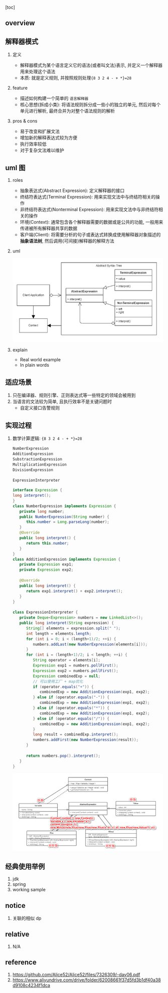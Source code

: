 [toc]

## overview

## 解释器模式

1. 定义

   - 解释器模式为某个语言定义它的语法{或者叫文法}表示, 并定义一个解释器用来处理这个语法
   - 本质: 就是定义规则, 并按照规则处理`{8 3 2 4 - + *}=28`

2. feature

   - 描述如何构建一个简单的 `语言解释器`
   - 核心思想{拆成小类}: 将语法规则拆分成一些小的独立的单元, 然后对每个单元进行解析, 最终合并为对整个语法规则的解析

3. pros & cons

   - 易于改变和扩展文法
   - 增加新的解释表达式较为方便
   - 执行效率较低
   - 对于复杂文法难以维护

## uml 图

1. roles

   - 抽象表达式(Abstract Expression): 定义解释器的接口
   - 终结符表达式(Terminal Expression): 用来实现文法中与终结符相关的操作
   - 非终结符表达式(Nonterminal Expression): 用来实现文法中与非终结符相关的操作
   - 环境(Context): 通常包含各个解释器需要的数据或是公共的功能, 一般用来传递被所有解释器共享的数据
   - 客户端(Client): 将需要分析的句子或表达式转换成使用解释器对象描述的**抽象语法树**, 然后调用{可间接}解释器的解释方法

2. uml

   ![avatar](/static/image/dp/interpreter-uml.png)

3. explain

   - Real world example
   - In plain words

## 适应场景

1. 只在编译器、规则引擎、正则表达式等一些特定的领域会被用到
2. 当语言的文法较为简单, 且执行效率不是关键问题时
   - 自定义接口告警规则

## 实现过程

1. 数学计算逻辑: `{8 3 2 4 - + *}=28`

   ```java
   NumberExpression
   AdditionExpression
   SubstractionExpression
   MultiplicationExpression
   DivisionExpression

   ExpressionInterpreter
   ```

   ```java
   interface Expression {
   long interpret();
   }
   class NumberExpression implements Expression {
      private long number;
      public NumberExpression(String number) {
         this.number = Long.parseLong(number);
      }
      @Override
      public long interpret() {
         return this.number;
      }
   }
   class AdditionExpression implements Expression {
      private Expression exp1;
      private Expression exp2;

      @Override
      public long interpret() {
         return exp1.interpret() + exp2.interpret();
      }
   }

   class ExpressionInterpreter {
      private Deque<Expression> numbers = new LinkedList<>();
      public long interpret(String expression) {
         String[] elements = expression.split(" ");
         int length = elements.length;
         for (int i = 0; i < (length+1)/2; ++i) {
            numbers.addLast(new NumberExpression(elements[i]));
         }
         for (int i = (length+1)/2; i < length; ++i) {
            String operator = elements[i];
            Expression exp1 = numbers.pollFirst();
            Expression exp2 = numbers.pollFirst();
            Expression combinedExp = null;
            // 可以使用工厂 + map优化
            if (operator.equals("+")) {
               combinedExp = new AdditionExpression(exp1, exp2);
            } else if (operator.equals("-")) {
               combinedExp = new AdditionExpression(exp1, exp2);
            } else if (operator.equals("*")) {
               combinedExp = new AdditionExpression(exp1, exp2);
            } else if (operator.equals("/")) {
               combinedExp = new AdditionExpression(exp1, exp2);
            }
            long result = combinedExp.interpret();
            numbers.addFirst(new NumberExpression(result));
         }

         return numbers.pop().interpret();
      }
   }
   ```

   ![avatar](/static/image/dp/interpreter-sample.png)

## 经典使用举例

1. jdk
2. spring
3. working sample

## notice

1. 关联的相似 dp

## relative

1. N/A

## reference

1. https://github.com/Alice52/Alice52/files/7326309/-day06.pdf
2. https://www.aliyundrive.com/drive/folder/62008661f37d5fd3b1df40a38d9108c4234f1dca
